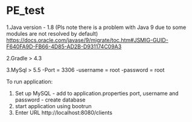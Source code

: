 # PE_test

1.Java version - 1.8 (Pls note there is a problem with Java 9 due to some modules are not resolved by default)
https://docs.oracle.com/javase/9/migrate/toc.htm#JSMIG-GUID-F640FA9D-FB66-4D85-AD2B-D931174C09A3

2.Gradle > 4.3

3.MySql > 5.5
  -Port = 3306
  -username = root
  -password = root

To run application:
  1. Set up MySQL
    - add to application.properties port, username and password
    - create database
  2. start application using bootrun
  3. Enter URL http://localhost:8080/clients
  

